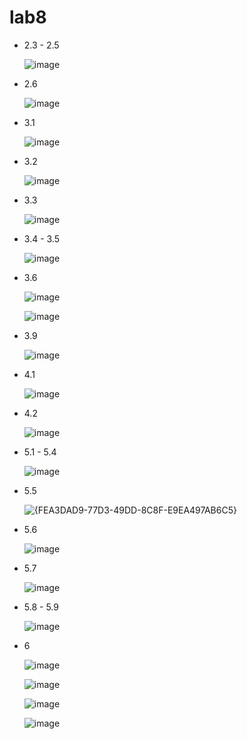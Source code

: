 # lab8
- 2.3 - 2.5
 
  ![image](https://github.com/user-attachments/assets/858106b0-f3bb-4092-be8c-aaf664f8dfe5)

 - 2.6

    ![image](https://github.com/user-attachments/assets/9252c0c5-d396-4687-ab1a-51d6051950bf)

- 3.1

  ![image](https://github.com/user-attachments/assets/4aae41f6-5561-453e-8fe1-6c36845bc2ec)


- 3.2
  
  ![image](https://github.com/user-attachments/assets/a1c4d6f5-9c76-4fa3-a25c-27388de7f178)

- 3.3

  ![image](https://github.com/user-attachments/assets/1c756751-de76-492d-befe-9ab0edc54241)

- 3.4 - 3.5

  ![image](https://github.com/user-attachments/assets/d605a62c-5c58-4bd6-9011-360127e2363b)

- 3.6

  ![image](https://github.com/user-attachments/assets/3002cd1d-8d3d-4b8e-a9f3-5079ae7dfa3d)

  ![image](https://github.com/user-attachments/assets/3bb46fe4-8a63-40fb-a4aa-ce1d3171fc12)

- 3.9
  
  ![image](https://github.com/user-attachments/assets/6778b4a6-fd29-4848-a7f2-d9f20f088d85)


- 4.1

  ![image](https://github.com/user-attachments/assets/70492b0b-6a7c-4619-8210-a167938fd2b0)

- 4.2

  ![image](https://github.com/user-attachments/assets/56c977d7-4d6d-4a52-b763-470e59c56973)

- 5.1 - 5.4

  ![image](https://github.com/user-attachments/assets/f51a93b3-79a3-40ad-b44d-b4ae95144845)

- 5.5

  ![{FEA3DAD9-77D3-49DD-8C8F-E9EA497AB6C5}](https://github.com/user-attachments/assets/64b7ee45-5ea7-478e-97b3-b1ee04484fa6)

- 5.6

  ![image](https://github.com/user-attachments/assets/18f72a3b-f7af-4beb-8a8a-d273c1f7583a)

- 5.7

  ![image](https://github.com/user-attachments/assets/0865de50-92ff-4f6a-9bc1-4180acc17947)

- 5.8 - 5.9

  ![image](https://github.com/user-attachments/assets/e728a81e-af8b-4177-b756-064e8356f63a)

- 6

  ![image](https://github.com/user-attachments/assets/12e36cbd-c6c1-437b-82fc-73afd7071aec)

  ![image](https://github.com/user-attachments/assets/b414ef8c-0422-4dbc-babb-7b28b61bb6eb)

  ![image](https://github.com/user-attachments/assets/5c2c7c83-4570-4b4d-8414-6be282b2f628)

  ![image](https://github.com/user-attachments/assets/ec9e754c-9826-4732-aa21-900d5ae36664)







  




  
